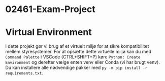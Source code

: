 # 02461-Exam-Project
# Virtual Environment
I dette projekt gør vi brug af et virtuelt miljø for at sikre kompatibilitet mellem styresystemer. For at opsætte dette virtuelle miljø kan du med `Command Palette` i VSCode (CTRL+SHIFT+P) køre 
```Python: Create Environment``` og derefter vælge enten venv eller Conda (vi har brugt venv).  
Du kan installere alle nødvendige pakker med `py -m pip install -r requirements.txt`.